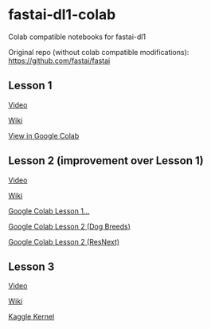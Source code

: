 # fastai-dl1-colab
Colab compatible notebooks for fastai-dl1 

Original repo (without colab compatible modifications): https://github.com/fastai/fastai

## Lesson 1
[Video](http://course.fast.ai/lessons/lesson1.html)

[Wiki](http://forums.fast.ai/t/wiki-lesson-1/9398)

[View in Google Colab](https://colab.research.google.com/github/bhoomit/fastai-dl1-colab/blob/master/src/notebooks/lesson1.ipynb)

## Lesson 2 (improvement over Lesson 1)
[Video](http://course.fast.ai/lessons/lesson2.html)

[Wiki](http://forums.fast.ai/t/wiki-lesson-2/9399)

[Google Colab Lesson 1...](https://colab.research.google.com/github/bhoomit/fastai-dl1-colab/blob/master/src/notebooks/lesson1.ipynb)

[Google Colab Lesson 2 (Dog Breeds)](https://colab.research.google.com/github/bhoomit/fastai-dl1-colab/blob/master/src/notebooks/lesson1_breeds.ipynb)

[Google Colab Lesson 2 (ResNext)](https://colab.research.google.com/github/bhoomit/fastai-dl1-colab/blob/master/src/notebooks/lesson1-rxt50.ipynb)

## Lesson 3 
[Video](http://course.fast.ai/lessons/lesson3.html)

[Wiki](https://forums.fast.ai/t/wiki-lesson-3/9401)

[Kaggle Kernel](https://www.kaggle.com/hortonhearsafoo/fast-ai-lesson-3)
